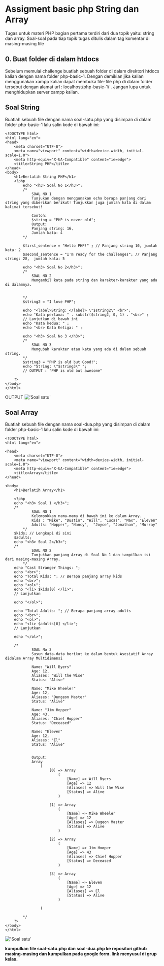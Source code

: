 # Assigment basic php String dan Array
Tugas untuk materi PHP bagian pertama terdiri dari dua topik yaitu: string dan array. Soal-soal pada tiap topik tugas ditulis dalam tag komentar di masing-masing file

## 0. Buat folder di dalam htdocs
Sebelum memulai challenge buatlah sebuah folder di dalam direktori htdocs kalian dengan nama folder php-basic-1. Dengan demikian jika kalian menggunakan xampp kalian dapat membuka file-file php di dalam folder tersebut dengan alamat url : localhost/php-basic-1/ . Jangan lupa untuk menghidupkan server xampp kalian.

## Soal String
Buatlah sebuah file dengan nama soal-satu.php yang disimpan di dalam folder php-basic-1 lalu salin kode di bawah ini:
```
<!DOCTYPE html>
<html lang="en">
<head>
    <meta charset="UTF-8">
    <meta name="viewport" content="width=device-width, initial-scale=1.0">
    <meta http-equiv="X-UA-Compatible" content="ie=edge">
    <title>String PHP</title>
</head>
<body>
    <h1>Berlatih String PHP</h1>
    <?php   
        echo "<h3> Soal No 1</h3>";
        /* 
            SOAL NO 1
            Tunjukan dengan menggunakan echo berapa panjang dari string yang diberikan berikut! Tunjukkan juga jumlah kata di dalam kalimat tersebut! 

            Contoh: 
            $string = "PHP is never old";
            Output:
            Panjang string: 16, 
            Jumlah kata: 4 
        */

        $first_sentence = "Hello PHP!" ; // Panjang string 10, jumlah kata: 2
        $second_sentence = "I'm ready for the challenges"; // Panjang string: 28,  jumlah kata: 5
        
        echo "<h3> Soal No 2</h3>";
        /* 
            SOAL NO 2
            Mengambil kata pada string dan karakter-karakter yang ada di dalamnya. 
            
            
        */
        $string2 = "I love PHP";
        
        echo "<label>String: </label> \"$string2\" <br>";
        echo "Kata pertama: " . substr($string2, 0, 1) . "<br>" ; 
        // Lanjutkan di bawah ini
        echo "Kata kedua: " ;
        echo "<br> Kata Ketiga: " ;

        echo "<h3> Soal No 3 </h3>";
        /*
            SOAL NO 3
            Mengubah karakter atau kata yang ada di dalam sebuah string.
        */
        $string3 = "PHP is old but Good!";
        echo "String: \"$string3\" "; 
        // OUTPUT : "PHP is old but awesome"

    ?>
</body>
</html>
```
OUTPUT 
!['Soal satu'](../assets/img/soal-2.png)


## Soal Array
Buatlah sebuah file dengan nama soal-dua.php yang disimpan di dalam folder php-basic-1 lalu salin kode di bawah ini:

```
<!DOCTYPE html>
<html lang="en">

<head>
    <meta charset="UTF-8">
    <meta name="viewport" content="width=device-width, initial-scale=1.0">
    <meta http-equiv="X-UA-Compatible" content="ie=edge">
    <title>Array</title>
</head>

<body>
    <h1>Berlatih Array</h1>

    <?php
    echo "<h3> Soal 1 </h3>";
    /* 
            SOAL NO 1
            Kelompokkan nama-nama di bawah ini ke dalam Array.
            Kids : "Mike", "Dustin", "Will", "Lucas", "Max", "Eleven" 
            Adults: "Hopper", "Nancy",  "Joyce", "Jonathan", "Murray"
        */
    $kids; // Lengkapi di sini
    $adults;
    echo "<h3> Soal 2</h3>";
    /* 
            SOAL NO 2
            Tunjukkan panjang Array di Soal No 1 dan tampilkan isi dari masing-masing Array.
        */
    echo "Cast Stranger Things: ";
    echo "<br>";
    echo "Total Kids: "; // Berapa panjang array kids
    echo "<br>";
    echo "<ol>";
    echo "<li> $kids[0] </li>";
    // Lanjutkan

    echo "</ol>";

    echo "Total Adults: "; // Berapa panjang array adults
    echo "<br>";
    echo "<ol>";
    echo "<li> $adults[0] </li>";
    // Lanjutkan

    echo "</ol>";

    /*
            SOAL No 3
            Susun data-data berikut ke dalam bentuk Asosiatif Array didalam Array Multidimensi
            
            Name: "Will Byers"
            Age: 12,
            Aliases: "Will the Wise"
            Status: "Alive"

            Name: "Mike Wheeler"
            Age: 12,
            Aliases: "Dungeon Master"
            Status: "Alive"

            Name: "Jim Hopper"
            Age: 43,
            Aliases: "Chief Hopper"
            Status: "Deceased"

            Name: "Eleven"
            Age: 12,
            Aliases: "El"
            Status: "Alive"


            Output:
            Array
                (
                    [0] => Array
                        (
                            [Name] => Will Byers
                            [Age] => 12
                            [Aliases] => Will the Wise
                            [Status] => Alive
                        )

                    [1] => Array
                        (
                            [Name] => Mike Wheeler
                            [Age] => 12
                            [Aliases] => Dugeon Master
                            [Status] => Alive
                        )

                    [2] => Array
                        (
                            [Name] => Jim Hooper
                            [Age] => 43
                            [Aliases] => Chief Hopper
                            [Status] => Deceased
                        )

                    [3] => Array
                        (
                            [Name] => Eleven
                            [Age] => 12
                            [Aliases] => El
                            [Status] => Alive
                        )

                )
            
        */
    ?>
</body>
</html>
```
!['Soal satu'](../assets/img/soal-1.png)


**kumpulkan file soal-satu.php dan soal-dua.php ke repositori github masing-masing dan kumpulkan pada google form. link menyusul di grup kelas.**